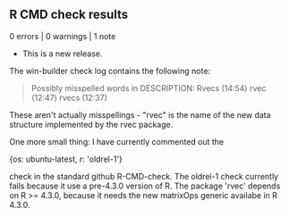 ## R CMD check results

0 errors | 0 warnings | 1 note

* This is a new release.

The win-builder check log contains the following note:

> Possibly misspelled words in DESCRIPTION:
>   Rvecs (14:54)
>   rvec (12:47)
>   rvecs (12:37)

These aren't actually misspellings - "rvec" is the name of the new data structure implemented by the rvec package.


One more small thing: I have currently commented out the

{os: ubuntu-latest,   r: 'oldrel-1'}

check in the standard github R-CMD-check. The oldrel-1 check currently
fails because it use a pre-4.3.0 version of R. The package 'rvec'
depends on R >= 4.3.0, because it needs the new matrixOps generic
availabe in R 4.3.0.
